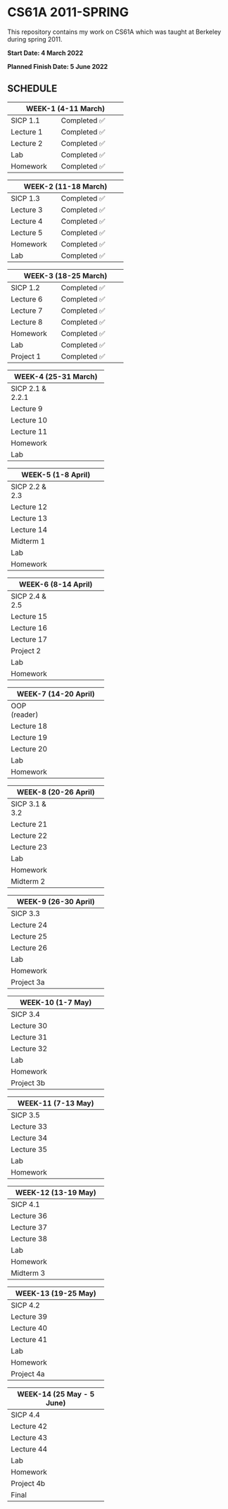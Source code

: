 
# CS61A 2011-SPRING  
This repository contains my work on CS61A which was taught at Berkeley during spring 2011.

<p><b>Start Date: 4 March 2022</b></p>
<p><b>Planned Finish Date: 5 June 2022</b></p>
<h2><b>SCHEDULE</b></h2>
<table class="tg">
<colgroup>
<col style="width: 114px">
<col style="width: 150px">
</colgroup>
<thead>
  <tr>
    <th colspan="2">WEEK-1 (4-11 March)</th>
  </tr>
</thead>
<tbody>
  <tr>
    <td>SICP 1.1</td>
    <td>Completed &#x2705</td>
  </tr>
  <tr>
    <td>Lecture 1</td>
    <td>Completed &#x2705</td>
  </tr>
  <tr>
    <td>Lecture 2</td>
    <td>Completed &#x2705</td>
  </tr>
  <tr>
    <td>Lab</td>
    <td>Completed &#x2705</td>
  </tr>
  <tr>
    <td>Homework</td>
    <td>Completed &#x2705</td>
  </tr>
</tbody>
</table>

<table class="tg">
<colgroup>
<col style="width: 114px">
<col style="width: 150px">
</colgroup>
<thead>
  <tr>
    <th colspan="2">WEEK-2 (11-18 March)</th>
  </tr>
</thead>
<tbody>
  <tr>
    <td>SICP 1.3</td>
    <td>Completed &#x2705</td>
  </tr>
  <tr>
    <td>Lecture 3</td>
    <td>Completed &#x2705</td>
  </tr>
  <tr>
    <td>Lecture 4</td>
    <td>Completed &#x2705</td>
  </tr>
  <tr>
    <td>Lecture 5</td>
    <td>Completed &#x2705</td>
  </tr>
  <tr>
    <td>Homework</td>
    <td>Completed &#x2705</td>
  </tr>
  <tr>
    <td>Lab</td>
    <td>Completed &#x2705</td>
  </tr>
</tbody>
</table>

<table class="tg">
<colgroup>
<col style="width: 114px">
<col style="width: 150px">
</colgroup>
<thead>
  <tr>
    <th colspan="2">WEEK-3 (18-25 March)</th>
  </tr>
</thead>
<tbody>
  <tr>
    <td>SICP 1.2</td>
    <td>Completed &#x2705</td>
  </tr>
  <tr>
    <td>Lecture 6</td>
    <td>Completed &#x2705</td>
  </tr>
  <tr>
    <td>Lecture 7</td>
    <td>Completed &#x2705</td>
  </tr>
  <tr>
    <td>Lecture 8</td>
    <td>Completed &#x2705</td>
  </tr>
  <tr>
    <td>Homework</td>
    <td>Completed &#x2705</td>
  </tr>
  <tr>
    <td>Lab</td>
    <td>Completed &#x2705</td>
  </tr>
  <tr>
    <td>Project 1</td>
    <td>Completed &#x2705</td>
  </tr>
</tbody>
</table>

<table class="tg">
<colgroup>
<col style="width: 114px">
<col style="width: 106px">
</colgroup>
<thead>
  <tr>
    <th colspan="2">WEEK-4 (25-31 March)</th>
  </tr>
</thead>
<tbody>
  <tr>
    <td>SICP 2.1 & 2.2.1</td>
    <td></td>
  </tr>
  <tr>
    <td>Lecture 9</td>
    <td></td>
  </tr>
  <tr>
    <td>Lecture 10</td>
    <td></td>
  </tr>
  <tr>
    <td>Lecture 11</td>
    <td></td>
  </tr>
  <tr>
    <td>Homework</td>
    <td></td>
  </tr>
  <tr>
    <td>Lab</td>
    <td></td>
  </tr>
</tbody>
</table>

<table class="tg">
<colgroup>
<col style="width: 114px">
<col style="width: 106px">
</colgroup>
<thead>
  <tr>
    <th colspan="2">WEEK-5 (1-8 April)</th>
  </tr>
</thead>
<tbody>
  <tr>
    <td>SICP 2.2 & 2.3</td>
    <td></td>
  </tr>
  <tr>
    <td>Lecture 12</td>
    <td></td>
  </tr>
  <tr>
    <td>Lecture 13</td>
    <td></td>
  </tr>
  <tr>
    <td>Lecture 14</td>
    <td></td>
  </tr>
  <tr>
    <td>Midterm 1</td>
    <td></td>
  </tr>
  <tr>
    <td>Lab</td>
    <td></td>
  </tr>
  <tr>
    <td>Homework</td>
    <td></td>
  </tr>
</tbody>
</table>

<table class="tg">
<colgroup>
<col style="width: 114px">
<col style="width: 106px">
</colgroup>
<thead>
  <tr>
    <th colspan="2">WEEK-6 (8-14 April)</th>
  </tr>
</thead>
<tbody>
  <tr>
    <td>SICP 2.4 & 2.5</td>
    <td></td>
  </tr>
  <tr>
    <td>Lecture 15</td>
    <td></td>
  </tr>
  <tr>
    <td>Lecture 16</td>
    <td></td>
  </tr>
  <tr>
    <td>Lecture 17</td>
    <td></td>
  </tr>
  <tr>
    <td>Project 2</td>
    <td></td>
  </tr>
  <tr>
    <td>Lab</td>
    <td></td>
  </tr>
  <tr>
    <td>Homework</td>
    <td></td>
  </tr>
</tbody>
</table>

<table class="tg">
<colgroup>
<col style="width: 114px">
<col style="width: 106px">
</colgroup>
<thead>
  <tr>
    <th colspan="2">WEEK-7 (14-20 April)</th>
  </tr>
</thead>
<tbody>
  <tr>
    <td>OOP (reader)</td>
    <td></td>
  </tr>
  <tr>
    <td>Lecture 18</td>
    <td></td>
  </tr>
  <tr>
    <td>Lecture 19</td>
    <td></td>
  </tr>
  <tr>
    <td>Lecture 20</td>
    <td></td>
  </tr>
  <tr>
    <td>Lab</td>
    <td></td>
  </tr>
  <tr>
    <td>Homework</td>
    <td></td>
  </tr>
</tbody>
</table>

<table class="tg">
<colgroup>
<col style="width: 114px">
<col style="width: 106px">
</colgroup>
<thead>
  <tr>
    <th colspan="2">WEEK-8 (20-26 April)</th>
  </tr>
</thead>
<tbody>
  <tr>
    <td>SICP 3.1 & 3.2</td>
    <td></td>
  </tr>
  <tr>
    <td>Lecture 21</td>
    <td></td>
  </tr>
  <tr>
    <td>Lecture 22</td>
    <td></td>
  </tr>
  <tr>
    <td>Lecture 23</td>
    <td></td>
  </tr>
  <tr>
    <td>Lab</td>
    <td></td>
  </tr>
  <tr>
    <td>Homework</td>
    <td></td>
  </tr>
  <tr>
    <td>Midterm 2</td>
    <td></td>
  </tr>
</tbody>
</table>

<table class="tg">
<colgroup>
<col style="width: 114px">
<col style="width: 106px">
</colgroup>
<thead>
  <tr>
    <th colspan="2">WEEK-9 (26-30 April)</th>
  </tr>
</thead>
<tbody>
  <tr>
    <td>SICP 3.3</td>
    <td></td>
  </tr>
  <tr>
    <td>Lecture 24</td>
    <td></td>
  </tr>
  <tr>
    <td>Lecture 25</td>
    <td></td>
  </tr>
  <tr>
    <td>Lecture 26</td>
    <td></td>
  </tr>
  <tr>
    <td>Lab</td>
    <td></td>
  </tr>
  <tr>
    <td>Homework</td>
    <td></td>
  </tr>
  <tr>
    <td>Project 3a</td>
    <td></td>
  </tr>
</tbody>
</table>

<table class="tg">
<colgroup>
<col style="width: 114px">
<col style="width: 106px">
</colgroup>
<thead>
  <tr>
    <th colspan="2">WEEK-10 (1-7 May)</th>
  </tr>
</thead>
<tbody>
  <tr>
    <td>SICP 3.4</td>
    <td></td>
  </tr>
  <tr>
    <td>Lecture 30</td>
    <td></td>
  </tr>
  <tr>
    <td>Lecture 31</td>
    <td></td>
  </tr>
  <tr>
    <td>Lecture 32</td>
    <td></td>
  </tr>
  <tr>
    <td>Lab</td>
    <td></td>
  </tr>
  <tr>
    <td>Homework</td>
    <td></td>
  </tr>
  <tr>
    <td>Project 3b</td>
    <td></td>
  </tr>
</tbody>
</table>

<table class="tg">
<colgroup>
<col style="width: 114px">
<col style="width: 106px">
</colgroup>
<thead>
  <tr>
    <th colspan="2">WEEK-11 (7-13 May)</th>
  </tr>
</thead>
<tbody>
  <tr>
    <td>SICP 3.5</td>
    <td></td>
  </tr>
  <tr>
    <td>Lecture 33</td>
    <td></td>
  </tr>
  <tr>
    <td>Lecture 34</td>
    <td></td>
  </tr>
  <tr>
    <td>Lecture 35</td>
    <td></td>
  </tr>
  <tr>
    <td>Lab</td>
    <td></td>
  </tr>
  <tr>
    <td>Homework</td>
    <td></td>
  </tr>
</tbody>
</table>

<table class="tg">
<colgroup>
<col style="width: 114px">
<col style="width: 106px">
</colgroup>
<thead>
  <tr>
    <th colspan="2">WEEK-12 (13-19 May)</th>
  </tr>
</thead>
<tbody>
  <tr>
    <td>SICP 4.1</td>
    <td></td>
  </tr>
  <tr>
    <td>Lecture 36</td>
    <td></td>
  </tr>
  <tr>
    <td>Lecture 37</td>
    <td></td>
  </tr>
  <tr>
    <td>Lecture 38</td>
    <td></td>
  </tr>
  <tr>
    <td>Lab</td>
    <td></td>
  </tr>
  <tr>
    <td>Homework</td>
    <td></td>
  </tr>
  <tr>
    <td>Midterm 3</td>
    <td></td>
  </tr>
</tbody>
</table>

<table class="tg">
<colgroup>
<col style="width: 114px">
<col style="width: 106px">
</colgroup>
<thead>
  <tr>
    <th colspan="2">WEEK-13 (19-25 May)</th>
  </tr>
</thead>
<tbody>
  <tr>
    <td>SICP 4.2</td>
    <td></td>
  </tr>
  <tr>
    <td>Lecture 39</td>
    <td></td>
  </tr>
  <tr>
    <td>Lecture 40</td>
    <td></td>
  </tr>
  <tr>
    <td>Lecture 41</td>
    <td></td>
  </tr>
  <tr>
    <td>Lab</td>
    <td></td>
  </tr>
  <tr>
    <td>Homework</td>
    <td></td>
  </tr>
  <tr>
    <td>Project 4a</td>
    <td></td>
  </tr>
</tbody>
</table>

<table class="tg">
<colgroup>
<col style="width: 114px">
<col style="width: 106px">
</colgroup>
<thead>
  <tr>
    <th colspan="2">WEEK-14 (25 May - 5 June)</th>
  </tr>
</thead>
<tbody>
  <tr>
    <td>SICP 4.4</td>
    <td></td>
  </tr>
  <tr>
    <td>Lecture 42</td>
    <td></td>
  </tr>
  <tr>
    <td>Lecture 43</td>
    <td></td>
  </tr>
  <tr>
    <td>Lecture 44</td>
    <td></td>
  </tr>
  <tr>
    <td>Lab</td>
    <td></td>
  </tr>
  <tr>
    <td>Homework</td>
    <td></td>
  </tr>
  <tr>
    <td>Project 4b</td>
    <td></td>
  </tr>
  <tr>
    <td>Final</td>
    <td></td>
  </tr>
</tbody>
</table>
